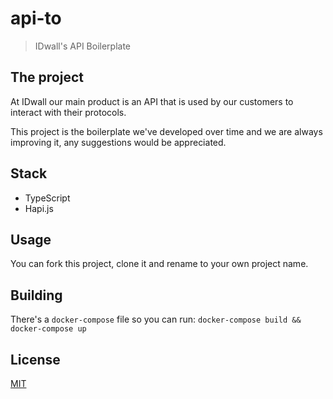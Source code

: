 # api-to
> IDwall's API Boilerplate

## The project 

At IDwall our main product is an API that is used by our customers to interact with their protocols.  

This project is the boilerplate we've developed over time and we are always improving it, any suggestions would be appreciated.

## Stack

- TypeScript
- Hapi.js

## Usage

You can fork this project, clone it and rename to your own project name.

## Building

There's a `docker-compose` file so you can run:
`docker-compose build && docker-compose up`

## License

[MIT](LICENSE.md)
